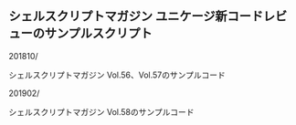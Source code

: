 ## シェルスクリプトマガジン ユニケージ新コードレビューのサンプルスクリプト

201810/

シェルスクリプトマガジン Vol.56、Vol.57のサンプルコード

201902/

シェルスクリプトマガジン Vol.58のサンプルコード
